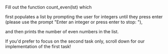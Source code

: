 Fill out the function count_even(lst) which

first populates a list by prompting the user for integers until they press enter (please use the prompt "Enter an integer or press enter to stop: "),

and then prints the number of even numbers in the list.

If you'd prefer to focus on the second task only, scroll down for our implementation of the first task!
